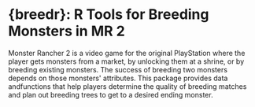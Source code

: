 # {breedr}: R Tools for Breeding Monsters in MR 2

Monster Rancher 2 is a video game for the original PlayStation where the
player gets monsters from a market, by unlocking them at a shrine, or by
breeding existing monsters. The success of breeding two monsters depends
on those monsters' attributes. This package provides data andfunctions
that help players determine the quality of breeding matches and plan out
breeding trees to get to a desired ending monster.
